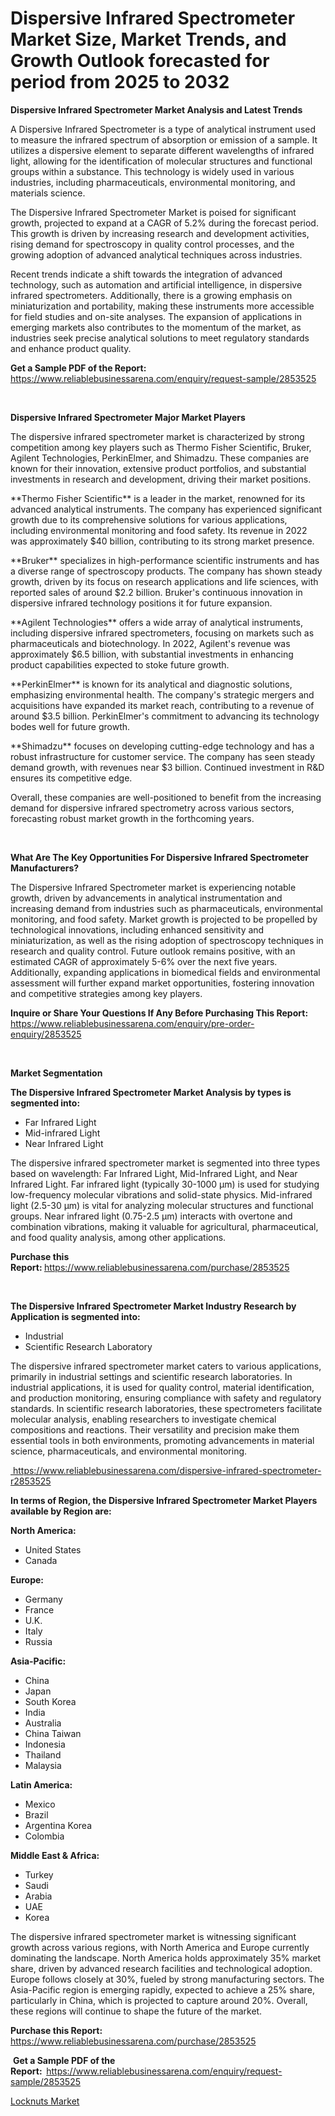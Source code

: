 <p><h1>Dispersive Infrared Spectrometer Market Size, Market Trends, and Growth Outlook forecasted for period from 2025 to 2032</h1></p><p><strong>Dispersive Infrared Spectrometer Market Analysis and Latest Trends</strong></p>
<p><p>A Dispersive Infrared Spectrometer is a type of analytical instrument used to measure the infrared spectrum of absorption or emission of a sample. It utilizes a dispersive element to separate different wavelengths of infrared light, allowing for the identification of molecular structures and functional groups within a substance. This technology is widely used in various industries, including pharmaceuticals, environmental monitoring, and materials science.</p><p>The Dispersive Infrared Spectrometer Market is poised for significant growth, projected to expand at a CAGR of 5.2% during the forecast period. This growth is driven by increasing research and development activities, rising demand for spectroscopy in quality control processes, and the growing adoption of advanced analytical techniques across industries. </p><p>Recent trends indicate a shift towards the integration of advanced technology, such as automation and artificial intelligence, in dispersive infrared spectrometers. Additionally, there is a growing emphasis on miniaturization and portability, making these instruments more accessible for field studies and on-site analyses. The expansion of applications in emerging markets also contributes to the momentum of the market, as industries seek precise analytical solutions to meet regulatory standards and enhance product quality.</p></p>
<p><strong>Get a Sample PDF of the Report:&nbsp;</strong> <a href="https://www.reliablebusinessarena.com/enquiry/request-sample/2853525?utm_campaign=2805&utm_medium=2&utm_source=Github&utm_content=ia&utm_term=12032025&utm_id=dispersive-infrared-spectrometer">https://www.reliablebusinessarena.com/enquiry/request-sample/2853525</a></p>
<p>&nbsp;</p>
<p><strong>Dispersive Infrared Spectrometer Major Market Players</strong></p>
<p><p>The dispersive infrared spectrometer market is characterized by strong competition among key players such as Thermo Fisher Scientific, Bruker, Agilent Technologies, PerkinElmer, and Shimadzu. These companies are known for their innovation, extensive product portfolios, and substantial investments in research and development, driving their market positions.</p><p>**Thermo Fisher Scientific** is a leader in the market, renowned for its advanced analytical instruments. The company has experienced significant growth due to its comprehensive solutions for various applications, including environmental monitoring and food safety. Its revenue in 2022 was approximately $40 billion, contributing to its strong market presence.</p><p>**Bruker** specializes in high-performance scientific instruments and has a diverse range of spectroscopy products. The company has shown steady growth, driven by its focus on research applications and life sciences, with reported sales of around $2.2 billion. Bruker's continuous innovation in dispersive infrared technology positions it for future expansion.</p><p>**Agilent Technologies** offers a wide array of analytical instruments, including dispersive infrared spectrometers, focusing on markets such as pharmaceuticals and biotechnology. In 2022, Agilent's revenue was approximately $6.5 billion, with substantial investments in enhancing product capabilities expected to stoke future growth.</p><p>**PerkinElmer** is known for its analytical and diagnostic solutions, emphasizing environmental health. The company's strategic mergers and acquisitions have expanded its market reach, contributing to a revenue of around $3.5 billion. PerkinElmer's commitment to advancing its technology bodes well for future growth.</p><p>**Shimadzu** focuses on developing cutting-edge technology and has a robust infrastructure for customer service. The company has seen steady demand growth, with revenues near $3 billion. Continued investment in R&D ensures its competitive edge.</p><p>Overall, these companies are well-positioned to benefit from the increasing demand for dispersive infrared spectrometry across various sectors, forecasting robust market growth in the forthcoming years.</p></p>
<p>&nbsp;</p>
<p><strong>What Are The Key Opportunities For Dispersive Infrared Spectrometer Manufacturers?</strong></p>
<p><p>The Dispersive Infrared Spectrometer market is experiencing notable growth, driven by advancements in analytical instrumentation and increasing demand from industries such as pharmaceuticals, environmental monitoring, and food safety. Market growth is projected to be propelled by technological innovations, including enhanced sensitivity and miniaturization, as well as the rising adoption of spectroscopy techniques in research and quality control. Future outlook remains positive, with an estimated CAGR of approximately 5-6% over the next five years. Additionally, expanding applications in biomedical fields and environmental assessment will further expand market opportunities, fostering innovation and competitive strategies among key players.</p></p>
<p><strong>Inquire or Share Your Questions If Any Before Purchasing This Report:</strong> <a href="https://www.reliablebusinessarena.com/enquiry/pre-order-enquiry/2853525?utm_campaign=2805&utm_medium=2&utm_source=Github&utm_content=ia&utm_term=12032025&utm_id=dispersive-infrared-spectrometer">https://www.reliablebusinessarena.com/enquiry/pre-order-enquiry/2853525</a></p>
<p>&nbsp;</p>
<p><strong>Market Segmentation</strong></p>
<p><strong>The Dispersive Infrared Spectrometer Market Analysis by types is segmented into:</strong></p>
<p><ul><li>Far Infrared Light</li><li>Mid-infrared Light</li><li>Near Infrared Light</li></ul></p>
<p><p>The dispersive infrared spectrometer market is segmented into three types based on wavelength: Far Infrared Light, Mid-Infrared Light, and Near Infrared Light. Far infrared light (typically 30-1000 µm) is used for studying low-frequency molecular vibrations and solid-state physics. Mid-infrared light (2.5-30 µm) is vital for analyzing molecular structures and functional groups. Near infrared light (0.75-2.5 µm) interacts with overtone and combination vibrations, making it valuable for agricultural, pharmaceutical, and food quality analysis, among other applications.</p></p>
<p><strong>Purchase this Report:&nbsp;</strong><a href="https://www.reliablebusinessarena.com/purchase/2853525?utm_campaign=2805&utm_medium=2&utm_source=Github&utm_content=ia&utm_term=12032025&utm_id=dispersive-infrared-spectrometer">https://www.reliablebusinessarena.com/purchase/2853525</a></p>
<p>&nbsp;</p>
<p><strong>The Dispersive Infrared Spectrometer Market Industry Research by Application is segmented into:</strong></p>
<p><ul><li>Industrial</li><li>Scientific Research Laboratory</li></ul></p>
<p><p>The dispersive infrared spectrometer market caters to various applications, primarily in industrial settings and scientific research laboratories. In industrial applications, it is used for quality control, material identification, and production monitoring, ensuring compliance with safety and regulatory standards. In scientific research laboratories, these spectrometers facilitate molecular analysis, enabling researchers to investigate chemical compositions and reactions. Their versatility and precision make them essential tools in both environments, promoting advancements in material science, pharmaceuticals, and environmental monitoring.</p></p>
<p><a href="https://www.reliablebusinessarena.com/dispersive-infrared-spectrometer-r2853525?utm_campaign=2805&utm_medium=2&utm_source=Github&utm_content=ia&utm_term=12032025&utm_id=dispersive-infrared-spectrometer">&nbsp;https://www.reliablebusinessarena.com/dispersive-infrared-spectrometer-r2853525</a></p>
<p><strong>In terms of Region, the Dispersive Infrared Spectrometer Market Players available by Region are:</strong></p>
<p>
    <p> <strong> North America: </strong>
        <ul>
            <li>United States</li>
            <li>Canada</li>
        </ul>
        </p> 
    <p> <strong> Europe: </strong>
        <ul>
            <li>Germany</li>
            <li>France</li>
            <li>U.K.</li>
            <li>Italy</li>
            <li>Russia</li>
        </ul>
        </p> 
    <p> <strong> Asia-Pacific: </strong>
        <ul>
            <li>China</li>
            <li>Japan</li>
            <li>South Korea</li>
            <li>India</li>
            <li>Australia</li>
            <li>China Taiwan</li>
            <li>Indonesia</li>
            <li>Thailand</li>
            <li>Malaysia</li>
        </ul>
        </p> 
    <p> <strong> Latin America: </strong>
        <ul>
            <li>Mexico</li>
            <li>Brazil</li>
            <li>Argentina Korea</li>
            <li>Colombia</li>
        </ul>
        </p> 
    <p> <strong> Middle East & Africa: </strong>
        <ul>
            <li>Turkey</li>
            <li>Saudi</li>
            <li>Arabia</li>
            <li>UAE</li>
            <li>Korea</li>
        </ul>
    </p>
    </p>
<p><p>The dispersive infrared spectrometer market is witnessing significant growth across various regions, with North America and Europe currently dominating the landscape. North America holds approximately 35% market share, driven by advanced research facilities and technological adoption. Europe follows closely at 30%, fueled by strong manufacturing sectors. The Asia-Pacific region is emerging rapidly, expected to achieve a 25% share, particularly in China, which is projected to capture around 20%. Overall, these regions will continue to shape the future of the market.</p></p>
<p><strong>Purchase this Report: </strong><a href="https://www.reliablebusinessarena.com/purchase/2853525?utm_campaign=2805&utm_medium=2&utm_source=Github&utm_content=ia&utm_term=12032025&utm_id=dispersive-infrared-spectrometer">https://www.reliablebusinessarena.com/purchase/2853525</a></p>
<p>&nbsp;<strong>Get a Sample PDF of the Report:&nbsp;&nbsp;</strong><a href="https://www.reliablebusinessarena.com/enquiry/request-sample/2853525?utm_campaign=2805&utm_medium=2&utm_source=Github&utm_content=ia&utm_term=12032025&utm_id=dispersive-infrared-spectrometer">https://www.reliablebusinessarena.com/enquiry/request-sample/2853525</a></p>
<p><strong></strong></p>
<p><p><a href="https://github.com/ishikodehira/Market-Research-Report-List-1/blob/main/locknuts-market.md?utm_campaign=2805&utm_medium=2&utm_source=Github&utm_content=ia&utm_term=12032025&utm_id=dispersive-infrared-spectrometer">Locknuts Market</a></p></p>